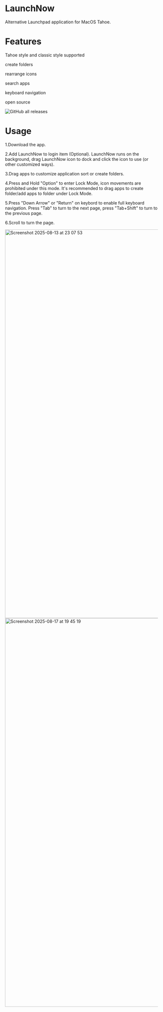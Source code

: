 # LaunchNow
Alternative Launchpad application for MacOS Tahoe. 

# Features
Tahoe style and classic style supported

create folders

rearrange icons

search apps

keyboard navigation

open source

![GitHub all releases](https://img.shields.io/github/downloads/your_username/your_repo/total.svg)

# Usage
1.Download the app.

2.Add LaunchNow to login item (Optional). LaunchNow runs on the background, drag LaunchNow icon to dock and click the icon to use (or other customized ways).

3.Drag apps to customize application sort or create folders.

4.Press and Hold "Option" to enter Lock Mode, icon movements are prohibited under this mode. It's recommended to drag apps to create folder/add apps to folder under Lock Mode.

5.Press "Down Arrow" or "Return" on keybord to enable full keyboard navigation. Press "Tab" to turn to the next page, press "Tab+Shift" to turn to the previous page.

6.Scroll to turn the page.

<img width="1920" height="1280" alt="Screenshot 2025-08-13 at 23 07 53" src="https://github.com/user-attachments/assets/69eaf1bb-746e-4c9c-9d38-791dbee14194" />
<img width="1920" height="1280" alt="Screenshot 2025-08-17 at 19 45 19" src="https://github.com/user-attachments/assets/c6bffd5c-9dcf-4b1c-8b34-a9d7f964a78d" />
